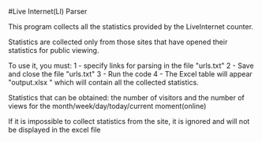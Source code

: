 #Live Internet(LI) Parser

This program collects all the statistics provided by the LiveInternet counter.

Statistics are collected only from those sites that have opened their statistics for public viewing.

To use it, you must:
1 - specify links for parsing in the file "urls.txt"
2 - Save and close the file "urls.txt"
3 - Run the code
4 - The Excel table will appear "output.xlsx " which will contain all the collected statistics.

Statistics that can be obtained: the number of visitors and the number of views for the month/week/day/today/current moment(online)

If it is impossible to collect statistics from the site, it is ignored and will not be displayed in the excel file

